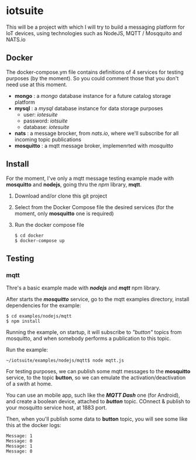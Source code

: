 # iotsuite
This will be a project with which I will try to build a messaging platform for IoT devices, using technologies such as NodeJS, MQTT / Mosqquito and NATS.io

## Docker

The docker-compose.ym file contains definitions of 4 services for testing purposes (by the moment). So you could comment those that you don't need use at this moment.

 - **mongo** : a *mongo* database instance for a future catalog storage platform
 - **mysql** : a *mysql* database instance for data storage purposes
	 - user: *iotesuite*
	 - password: *iotsuite*
	 - database: *iotesuite*
 - **nats** : a message brocker, from *nats.io*, where we'll subscribe for all incoming topic publications
 - **mosquitto** : a mqtt message broker, implemenrted with *mosquitto*

## Install

For the moment, I've only a mqtt message testing example made with **mosquitto** and **nodejs**, going thru the *npm* library, **mqtt**.

 1. Download and/or clone this git project
 2. Select from the Docker Compose file the desired services (for the moment, only **mosquitto** one is required)
 3. Run the docker compose file

	    $ cd docker
	    $ docker-compose up

## Testing

### mqtt

Thre's a basic example made with ***nodejs*** and ***mqtt*** npm library. 

After starts the ***mosquitto*** service, go to the mqtt examples directory, install dependencies for the example:

    $ cd examples/nodejs/mqtt
    $ npm install


Running the example, on startup, it will subscribe to *"button"* topics from mosquitto, and when somebody performs a publication to this topic.

Run the example:

	~/iotsuite/examples/nodejs/mqtt$ node mqtt.js 

For testing purposes, we can publish some mqtt messages to the **mosquitto** service, to the topic **button**, so we can emulate the activation/deactivation of a swith at home.

You can use an mobile app, such like the ***MQTT Dash*** one (for Android), and create a boolean device, attached to ***button*** topic. COnnect & publish to your mosquitto service host, at 1883 port.

Then, when you'll publish some data to **button** topic, you will see some like this at the docker logs:

	Message: 1
	Message: 0
	Message: 1
	Message: 0

